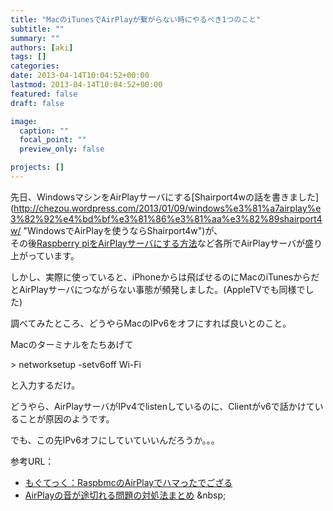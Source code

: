 ```yaml
---
title: "MacのiTunesでAirPlayが繋がらない時にやるべき1つのこと"
subtitle: ""
summary: ""
authors: [aki]
tags: []
categories: 
date: 2013-04-14T10:04:52+00:00
lastmod: 2013-04-14T10:04:52+00:00
featured: false
draft: false

image:
  caption: ""
  focal_point: ""
  preview_only: false

projects: []
---
```

先日、WindowsマシンをAirPlayサーバにする[Shairport4wの話を書きました](http://chezou.wordpress.com/2013/01/09/windows%e3%81%a7airplay%e3%82%92%e4%bd%bf%e3%81%86%e3%81%aa%e3%82%89shairport4w/ &quot;WindowsでAirPlayを使うならShairport4w&quot;)が、  
その後[Raspberry piをAirPlayサーバにする方法](http://www.lifehacker.jp/2013/03/130306raspberry_piairplay.html)など各所でAirPlayサーバが盛り上がっています。

しかし、実際に使っていると、iPhoneからは飛ばせるのにMacのiTunesからだとAirPlayサーバにつながらない事態が頻発しました。(AppleTVでも同様でした)

調べてみたところ、どうやらMacのIPv6をオフにすれば良いとのこと。

Macのターミナルをたちあげて

&gt; networksetup -setv6off Wi-Fi

と入力するだけ。

どうやら、AirPlayサーバがIPv4でlistenしているのに、Clientがv6で話かけていることが原因のようです。

でも、この先IPv6オフにしていていいんだろうか。。。

参考URL：

- [もぐてっく：RaspbmcのAirPlayでハマったでござる](http://moguno.hatenablog.jp/entry/2013/01/12/193138)
- [AirPlayの音が途切れる問題の対処法まとめ](http://www.pleiades.or.jp/misc/AirMacExpress/StreamStoppingTrouble.html)
&amp;nbsp;
